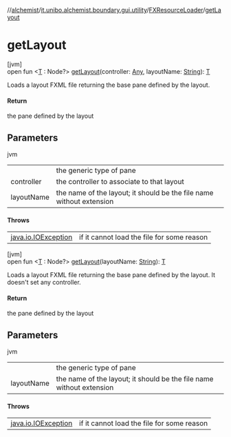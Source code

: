 //[alchemist](../../../index.md)/[it.unibo.alchemist.boundary.gui.utility](../index.md)/[FXResourceLoader](index.md)/[getLayout](get-layout.md)

# getLayout

[jvm]\
open fun <[T](get-layout.md) : Node?> [getLayout](get-layout.md)(controller: [Any](https://kotlinlang.org/api/latest/jvm/stdlib/kotlin/-any/index.html), layoutName: [String](https://docs.oracle.com/javase/8/docs/api/java/lang/String.html)): [T](https://docs.oracle.com/javase/8/docs/api/java/util/function/BiConsumer.html)

Loads a layout FXML file returning the base pane defined by the layout.

#### Return

the pane defined by the layout

## Parameters

jvm

| | |
|---|---|
| <T> | the generic type of pane |
| controller | the controller to associate to that layout |
| layoutName | the name of the layout; it should be the file name without extension |

#### Throws

| | |
|---|---|
| [java.io.IOException](https://docs.oracle.com/javase/8/docs/api/java/io/IOException.html) | if it cannot load the file for some reason |

[jvm]\
open fun <[T](get-layout.md) : Node?> [getLayout](get-layout.md)(layoutName: [String](https://docs.oracle.com/javase/8/docs/api/java/lang/String.html)): [T](https://docs.oracle.com/javase/8/docs/api/java/util/function/BiConsumer.html)

Loads a layout FXML file returning the base pane defined by the layout. It doesn't set any controller.

#### Return

the pane defined by the layout

## Parameters

jvm

| | |
|---|---|
| <T> | the generic type of pane |
| layoutName | the name of the layout; it should be the file name without extension |

#### Throws

| | |
|---|---|
| [java.io.IOException](https://docs.oracle.com/javase/8/docs/api/java/io/IOException.html) | if it cannot load the file for some reason |
